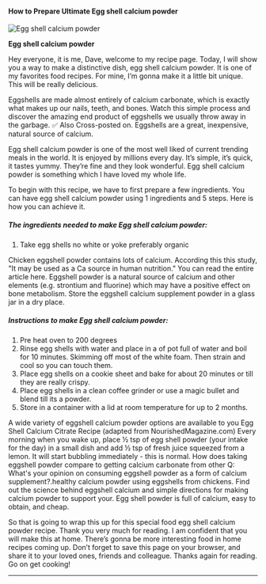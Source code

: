             

#### How to Prepare Ultimate Egg shell calcium powder

![Egg shell calcium powder](https://img-global.cpcdn.com/recipes/969f3869518aea24/751x532cq70/egg-shell-calcium-powder-recipe-main-photo.jpg)

**Egg shell calcium powder**

Hey everyone, it is me, Dave, welcome to my recipe page. Today, I will show you a way to make a distinctive dish, egg shell calcium powder. It is one of my favorites food recipes. For mine, I’m gonna make it a little bit unique. This will be really delicious.

Eggshells are made almost entirely of calcium carbonate, which is exactly what makes up our nails, teeth, and bones. Watch this simple process and discover the amazing end product of eggshells we usually throw away in the garbage. ✅ Also Cross-posted on. Eggshells are a great, inexpensive, natural source of calcium.

Egg shell calcium powder is one of the most well liked of current trending meals in the world. It is enjoyed by millions every day. It’s simple, it’s quick, it tastes yummy. They’re fine and they look wonderful. Egg shell calcium powder is something which I have loved my whole life.

To begin with this recipe, we have to first prepare a few ingredients. You can have egg shell calcium powder using 1 ingredients and 5 steps. Here is how you can achieve it.

##### The ingredients needed to make Egg shell calcium powder:

1.  Take egg shells no white or yoke preferably organic

Chicken eggshell powder contains lots of calcium. According this this study, "It may be used as a Ca source in human nutrition." You can read the entire article here. Eggshell powder is a natural source of calcium and other elements (e.g. strontium and fluorine) which may have a positive effect on bone metabolism. Store the eggshell calcium supplement powder in a glass jar in a dry place.

##### Instructions to make Egg shell calcium powder:

1.  Pre heat oven to 200 degrees
2.  Rinse egg shells with water and place in a of pot full of water and boil for 10 minutes. Skimming off most of the white foam. Then strain and cool so you can touch them.
3.  Place egg shells on a cookie sheet and bake for about 20 minutes or till they are really crispy.
4.  Place egg shells in a clean coffee grinder or use a magic bullet and blend till its a powder.
5.  Store in a container with a lid at room temperature for up to 2 months.

A wide variety of eggshell calcium powder options are available to you Egg Shell Calcium Citrate Recipe (adapted from NourishedMagazine.com) Every morning when you wake up, place ½ tsp of egg shell powder (your intake for the day) in a small dish and add ½ tsp of fresh juice squeezed from a lemon. It will start bubbling immediately - this is normal. How does taking eggshell powder compare to getting calcium carbonate from other Q: What's your opinion on consuming eggshell powder as a form of calcium supplement?.healthy calcium powder using eggshells from chickens. Find out the science behind eggshell calcium and simple directions for making calcium powder to support your. Egg shell powder is full of calcium, easy to obtain, and cheap.

So that is going to wrap this up for this special food egg shell calcium powder recipe. Thank you very much for reading. I am confident that you will make this at home. There’s gonna be more interesting food in home recipes coming up. Don’t forget to save this page on your browser, and share it to your loved ones, friends and colleague. Thanks again for reading. Go on get cooking!

* * *